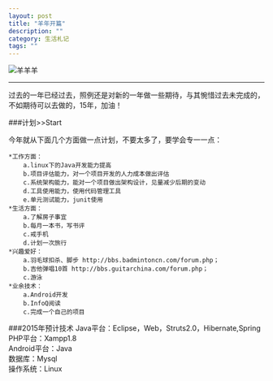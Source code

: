 ```yaml
---
layout: post
title: "羊年开篇"
description: ""
category: 生活札记
tags: ""
---
```

![羊羊羊](http://oldmo.github.io/images/2015/yang.jpg)
***  
过去的一年已经过去，照例还是对新的一年做一些期待，与其惋惜过去未完成的，不如期待可以去做的，15年，加油！

###计划>>Start  

今年就从下面几个方面做一点计划，不要太多了，要学会专一一点：

	*工作方面：
		a.linux下的Java开发能力提高
		b.项目评估能力，对一个项目开发的人力成本做出评估
		c.系统架构能力，能对一个项目做出架构设计，见量减少后期的变动
		d.工具使用能力，使用代码管理工具
		e.单元测试能力，junit使用
	*生活方面：
		a.了解房子事宜
		b.每月一本书，写书评
		c.戒手机
		d.计划一次旅行
	*兴趣爱好：
		a.羽毛球扣杀、脚步 http://bbs.badmintoncn.com/forum.php；
		b.吉他弹唱10首 http://bbs.guitarchina.com/forum.php；
		c.游泳
	*业余技术：
		a.Android开发
		b.InfoQ阅读
		c.完成一个自己的项目

###2015年预计技术
Java平台：Eclipse，Web，Struts2.0，Hibernate,Spring  
PHP平台：Xampp1.8  
Android平台：Java  
数据库：Mysql  
操作系统：Linux